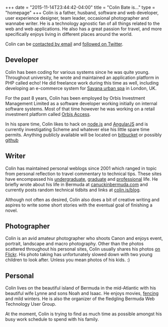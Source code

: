 +++
date = "2015-11-14T23:44:42-04:00"
title = "Colin Bate is..."
type = "homepage"
+++
Colin is a father, husband, software and web developer, user experience designer, team leader, occasional photographer and wannabe writer. He is a technology agnostic fan of all things related to the web and web applications. He also has a great passion for travel, and more specifically enjoys living in different places around the world.

Colin can be [contacted by email][contact] and [followed on Twitter][twitter].

[contact]: http://www.colinbate.com/contact
[twitter]: http://www.twitter.com/rhuvok

## Developer

Colin has been coding for various systems since he was quite young. Throughout university, he wrote and maintained an application platform in PHP called echo! He did freelance work during this time as well, including developing an e-commerce system for [Savana urban spa][sav] in London, UK.

For the past 8 years, Colin has been employed by Orbis Investment Management Limited as a software developer working initially on internal software systems. Most of that time however he was working on a retail investment platform called [Orbis Access][oa].

In his spare time, Colin likes to hack on [node.js][njs] and [AngularJS][ng] and is currently investigating Scheme and whatever else his little spare time permits. Anything publicly available will be located on [bitbucket][bb] or possibly [github][gh]

[sav]: http://www.savanaspa.com
[njs]: http://nodejs.org/
[ng]: http://angularjs.org
[bb]: https://bitbucket.org/colinbate/
[gh]: https://github.com/colinbate/
[oa]: https://www.orbisaccess.co.uk

## Writer

Colin has maintained personal weblogs since 2001 which ranged in topic from personal reflection to travel commentary to technical tips. These sites have encompassed his [undergraduate][rhu], [graduate][ea] and [professional][cb] life. He briefly wrote about his life in Bermuda at [canuckinbermuda.com][cib] and currently posts random technical tidbits and links at [colin.is/blog][bci].

Although not often as desired, Colin also does a bit of creative writing and aspires to write some short stories with the eventual goal of finishing a novel.

[rhu]: http://www.rhuvok.com
[ea]: http://www.europeadventure.ca
[cb]: http://www.colinbate.com
[cib]: http://canuckinbermuda.com
[bci]: http://colin.is/blog/

## Photographer

Colin is an avid amateur photographer who shoots Canon and enjoys event, portrait, landscape and macro photography. Other than the photos scattered throughout his personal sites, Colin usually shares his photos [on Flickr][f]. His photo taking has unfortunately slowed down with two young children to look after. Unless you mean photos of his kids. :)

[f]: http://flickr.com/photos/rhuvok

## Personal

Colin lives on the beautiful island of Bermuda in the mid-Atlantic with his beautiful wife Lynne and sons Noah and Isaac. He enjoys movies, [fencing][bf] and mild winters. He is also the organizer of the fledgling Bermuda Web Technology User Group.

At the moment, Colin is trying to find as much time as possible amongst his busy work schedule to spend with his family.

[bf]: http://bermudafencing.com
